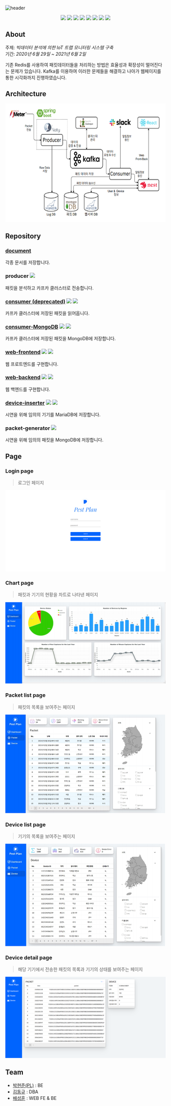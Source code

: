 ![header](https://capsule-render.vercel.app/api?type=waving&height=140&text=Pest%20Plan&fontColor=ffffff&fontAlignY=40)

<p align="center">
    <img src="https://img.shields.io/badge/Python-3766AB?style=flat-square&logo=Python&logoColor=white"/></a>
    <img src="https://img.shields.io/badge/Java-007396?style=flat-square&logo=Java&logoColor=white"/></a>
    <img src="https://img.shields.io/badge/JavaScript-F7DF1E?style=flat-square&logo=JavaScript&logoColor=white"/></a>
    <img src="https://img.shields.io/badge/Kafka-231F20?style=flat-square&logo=Apache%20Kafka&logoColor=white"/></a>
    <img src="https://img.shields.io/badge/React-61DAFB?style=flat-square&logo=React&logoColor=white"/></a>
    <img src="https://img.shields.io/badge/NestJs-E0234E?style=flat-square&logo=NestJs&logoColor=white"/></a>
    <img src="https://img.shields.io/badge/MongoDB-47A248?style=flat-square&logo=MongoDB&logoColor=white"/></a>
    <img src="https://img.shields.io/badge/MariaDB-003545?style=flat-square&logo=MariaDB&logoColor=white"/></a>
</p>

## About

주제: _빅데이터 분석에 의한 IoT 트랩 모니터링 시스템 구축_  
기간: _2020년 6월 29일 ~ 2021년 6월 2일_

기존 Redis를 사용하여 패킷데이터들을 처리하는 방법은 효율성과 확장성이 떨어진다는 문제가 있습니다. Kafka를 이용하여 이러한 문제들을 해결하고 나아가 웹페이지를 통한 시각화까지 진행하였습니다.

## Architecture

<p align="center">
    <img src="https://github.com/PestPlan/document/blob/master/images/architecture.PNG?raw=true" height=370>
</p>

## Repository

### [document](https://github.com/PestPlan/document)

각종 문서를 저장합니다.

### producer <img src="https://img.shields.io/badge/-private-gray">

패킷을 분석하고 카프카 클러스터로 전송합니다.

### [consumer (deprecated)](https://github.com/PestPlan/consumer) <img src="https://img.shields.io/github/languages/top/PestPlan/consumer?logo=java&logoColor=E11F21&color=E11F21"> <img src="https://img.shields.io/github/license/PestPlan/consumer">

카프카 클러스터에 저장된 패킷을 읽어옵니다.

### [consumer-MongoDB](https://github.com/PestPlan/consumer-MongoDB) <img src="https://img.shields.io/github/languages/top/PestPlan/consumer-MongoDB?logo=python&logoColor=4280B2&color=4280B2"> <img src="https://img.shields.io/github/license/PestPlan/consumer-MongoDB">

카프카 클러스터에 저장된 패킷을 MongoDB에 저장합니다.

### [web-frontend](https://github.com/PestPlan/web-frontend) <img src="https://img.shields.io/github/languages/top/PestPlan/web-frontend?logo=javascript&color=F7DF1E"> <img src="https://img.shields.io/github/license/PestPlan/web-frontend">

웹 프로트엔드를 구현합니다.

### [web-backend](https://github.com/PestPlan/web-backend) <img src="https://img.shields.io/github/languages/top/PestPlan/web-backend?logo=typescript&logoColor=2F74C0&color=2F74C0"> <img src="https://img.shields.io/github/license/PestPlan/web-backend">

웹 백엔드를 구현합니다.

### [device-inserter](https://github.com/PestPlan/device-inserter) <img src="https://img.shields.io/github/languages/top/PestPlan/device-inserter?logo=python&logoColor=4280B2&color=4280B2"> <img src="https://img.shields.io/github/license/PestPlan/device-inserter">

시연을 위해 임의의 기기를 MariaDB에 저장합니다.

### packet-generator <img src="https://img.shields.io/badge/-private-gray">

시연을 위해 임의의 패킷을 MongoDB에 저장합니다.

## Page

### Login page

> 로그인 페이지

<img src="https://github.com/PestPlan/document/blob/master/images/login%20page.PNG?raw=true">

### Chart page

> 패킷과 기기의 현황을 차트로 나타낸 페이지

<img src="https://github.com/PestPlan/document/blob/master/images/chart%20page.PNG?raw=true">

### Packet list page

> 패킷의 목록을 보여주는 페이지

<img src="https://github.com/PestPlan/document/blob/master/images/packet%20list%20page.PNG?raw=true">

### Device list page

> 기기의 목록을 보여주는 페이지

<img src="https://github.com/PestPlan/document/blob/master/images/device%20list%20page.PNG?raw=true">

### Device detail page

> 해당 기기에서 전송한 패킷의 목록과 기기의 상태를 보여주는 페이지

<img src="https://github.com/PestPlan/document/blob/master/images/device%20detail%20page.PNG?raw=true">

## Team

-   [박현준(PL)](https://github.com/Darkeroe) : BE
-   [김동규](https://github.com/kimdg1105) : DBA
-   [배성훈](https://github.com/baesh3744) : WEB FE & BE
